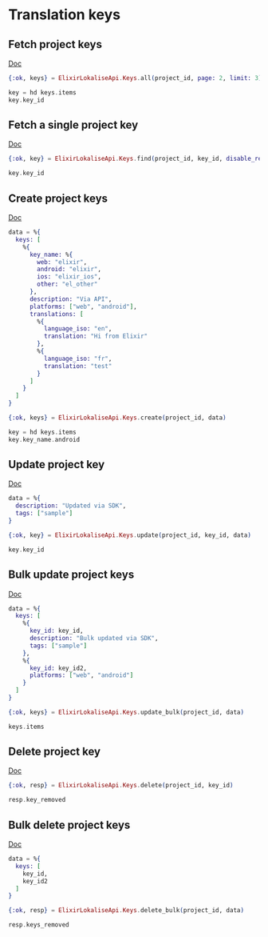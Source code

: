 # Translation keys

## Fetch project keys

[Doc](https://developers.lokalise.com/reference/list-all-keys)

```elixir
{:ok, keys} = ElixirLokaliseApi.Keys.all(project_id, page: 2, limit: 3)

key = hd keys.items
key.key_id
```

## Fetch a single project key

[Doc](https://developers.lokalise.com/reference/retrieve-a-key)

```elixir
{:ok, key} = ElixirLokaliseApi.Keys.find(project_id, key_id, disable_references: "1")

key.key_id
```

## Create project keys

[Doc](https://developers.lokalise.com/reference/create-keys)

```elixir
data = %{
  keys: [
    %{
      key_name: %{
        web: "elixir",
        android: "elixir",
        ios: "elixir_ios",
        other: "el_other"
      },
      description: "Via API",
      platforms: ["web", "android"],
      translations: [
        %{
          language_iso: "en",
          translation: "Hi from Elixir"
        },
        %{
          language_iso: "fr",
          translation: "test"
        }
      ]
    }
  ]
}

{:ok, keys} = ElixirLokaliseApi.Keys.create(project_id, data)

key = hd keys.items
key.key_name.android
```

## Update project key

[Doc](https://developers.lokalise.com/reference/update-a-key)

```elixir
data = %{
  description: "Updated via SDK",
  tags: ["sample"]
}

{:ok, key} = ElixirLokaliseApi.Keys.update(project_id, key_id, data)

key.key_id
```

## Bulk update project keys

[Doc](https://developers.lokalise.com/reference/bulk-update)

```elixir
data = %{
  keys: [
    %{
      key_id: key_id,
      description: "Bulk updated via SDK",
      tags: ["sample"]
    },
    %{
      key_id: key_id2,
      platforms: ["web", "android"]
    }
  ]
}

{:ok, keys} = ElixirLokaliseApi.Keys.update_bulk(project_id, data)

keys.items
```

## Delete project key

[Doc](https://developers.lokalise.com/reference/delete-a-key)

```elixir
{:ok, resp} = ElixirLokaliseApi.Keys.delete(project_id, key_id)

resp.key_removed
```

## Bulk delete project keys

[Doc](https://developers.lokalise.com/reference/delete-multiple-keys)

```elixir
data = %{
  keys: [
    key_id,
    key_id2
  ]
}

{:ok, resp} = ElixirLokaliseApi.Keys.delete_bulk(project_id, data)

resp.keys_removed
```
